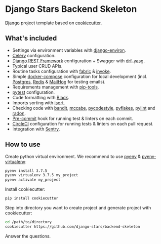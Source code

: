 # Django Stars Backend Skeleton

[Django](https://www.djangoproject.com/) project template based on [cookiecutter](https://cookiecutter.readthedocs.io/).

## What's included

* Settings via environment variables with [django-environ](https://django-environ.readthedocs.io/).
* [Celery](http://www.celeryproject.org/) configuration.
* [Django REST Framework](https://www.django-rest-framework.org/) configuration + Swagger with [drf-yasg](https://drf-yasg.readthedocs.io/).
* Typical user CRUD APIs.
* Routine tasks configuration with [fabric](http://www.fabfile.org/) & [invoke](https://www.pyinvoke.org/).
* Simple [docker-compose](https://docs.docker.com/compose/) configuration for local development (incl. [Postgres](https://www.postgresql.org/), [Redis](https://redis.io/) & [MailHog](https://github.com/mailhog/MailHog) for testing emails).
* Requirements management with [pip-tools](https://pypi.org/project/pip-tools/).
* [pytest](https://docs.pytest.org/) configuration.
* Code formatting with [Black](https://black.readthedocs.io/).
* Imports sorting with [isort](https://isort.readthedocs.io/).
* Checking code with [bandit](https://bandit.readthedocs.io/), [mccabe](https://pypi.org/project/mccabe/), [pycodestyle](http://pycodestyle.pycqa.org/), [pyflakes](https://pypi.org/project/pyflakes/), [pylint](https://www.pylint.org/) and [radon](https://radon.readthedocs.io/).
* [Pre-commit](https://pre-commit.com/) hook for running test & linters on each commit.
* [CircleCI](https://circleci.com/) configuration for running tests & linters on each pull request.
* Integration with [Sentry](https://sentry.io/).

## How to use

Create python virtual environment. We recommend to use [pyenv](https://github.com/pyenv/pyenv) & [pyenv-virtualenv](https://github.com/pyenv/pyenv-virtualenv):

```bash
pyenv install 3.7.5
pyenv virtualenv 3.7.5 my_project
pyenv activate my_project
```

Install cookiecutter:

```bash
pip install cookiecutter
```

Step into directory you want to create project and generate project with cookiecutter:

```bash
cd /path/to/directory
cookiecutter https://github.com/django-stars/backend-skeleton
```

Answer the questions.
